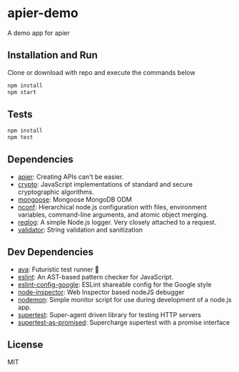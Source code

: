 # apier-demo

A demo app for apier

## Installation and Run

Clone or download with repo and execute the commands below

```sh
npm install
npm start
```

## Tests

```sh
npm install
npm test
```

## Dependencies

- [apier](https://github.com/Knorcedger/apier): Creating APIs can&#39;t be easier.
- [crypto](https://github.com/Gozala/crypto): JavaScript implementations of standard and secure cryptographic algorithms.
- [mongoose](https://github.com/Automattic/mongoose): Mongoose MongoDB ODM
- [nconf](https://github.com/flatiron/nconf): Hierarchical node.js configuration with files, environment variables, command-line arguments, and atomic object merging.
- [reqlog](https://github.com/Knorcedger/reqlog): A simple Node.js logger. Very closely attached to a request.
- [validator](https://github.com/chriso/validator.js): String validation and sanitization

## Dev Dependencies

- [ava](https://github.com/sindresorhus/ava): Futuristic test runner 🚀
- [eslint](https://github.com/eslint/eslint): An AST-based pattern checker for JavaScript.
- [eslint-config-google](https://github.com/google/eslint-config-google): ESLint shareable config for the Google style
- [node-inspector](https://github.com/node-inspector/node-inspector): Web Inspector based nodeJS debugger
- [nodemon](https://github.com/remy/nodemon): Simple monitor script for use during development of a node.js app.
- [supertest](https://github.com/visionmedia/supertest): Super-agent driven library for testing HTTP servers
- [supertest-as-promised](https://github.com/WhoopInc/supertest-as-promised): Supercharge supertest with a promise interface


## License

MIT
